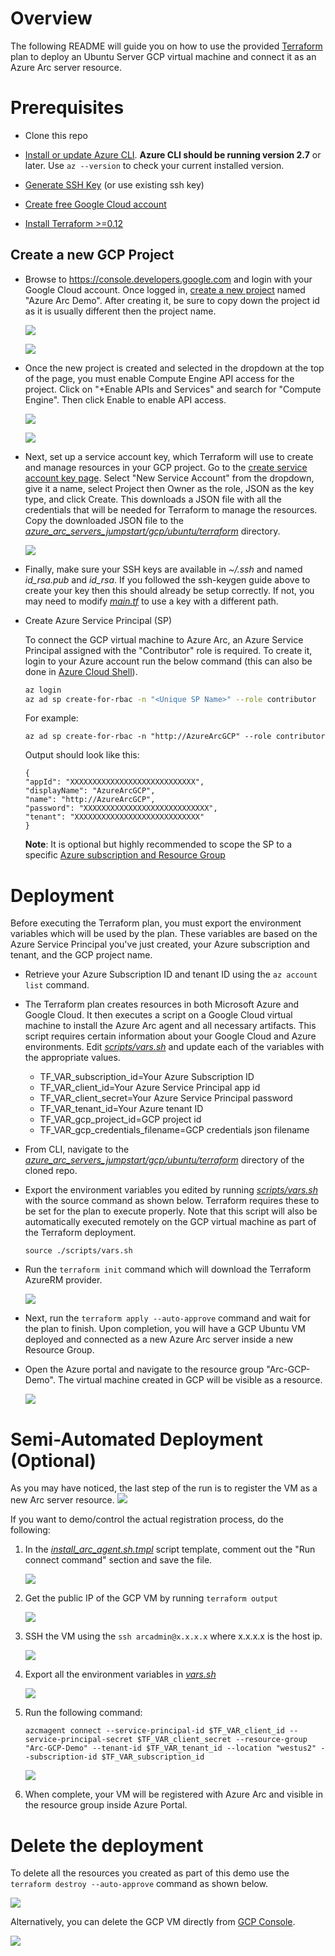 # Overview

The following README will guide you on how to use the provided [Terraform](https://www.terraform.io/) plan to deploy an Ubuntu Server GCP virtual machine and connect it as an Azure Arc server resource.

# Prerequisites

* Clone this repo

* [Install or update Azure CLI](https://docs.microsoft.com/en-us/cli/azure/install-azure-cli?view=azure-cli-latest). **Azure CLI should be running version 2.7** or later. Use ```az --version``` to check your current installed version.

* [Generate SSH Key](https://help.github.com/articles/generating-a-new-ssh-key-and-adding-it-to-the-ssh-agent/) (or use existing ssh key) 

* [Create free Google Cloud account]((https://cloud.google.com/free))

* [Install Terraform >=0.12](https://learn.hashicorp.com/terraform/getting-started/install.html)

## Create a new GCP Project

* Browse to https://console.developers.google.com and login with your Google Cloud account. Once logged in, [create a new project](https://cloud.google.com/resource-manager/docs/creating-managing-projects) named "Azure Arc Demo". After creating it, be sure to copy down the project id as it is usually different then the project name.

    ![](../img/gcp_ubuntu/01.png)

    ![](../img/gcp_ubuntu/02.png)

* Once the new project is created and selected in the dropdown at the top of the page, you must enable Compute Engine API access for the project. Click on "+Enable APIs and Services" and search for "Compute Engine". Then click Enable to enable API access.

    ![](../img/gcp_ubuntu/03.png)

    ![](../img/gcp_ubuntu/04.png)

* Next, set up a service account key, which Terraform will use to create and manage resources in your GCP project. Go to the [create service account key page](https://console.cloud.google.com/apis/credentials/serviceaccountkey). Select "New Service Account" from the dropdown, give it a name, select Project then Owner as the role, JSON as the key type, and click Create. This downloads a JSON file with all the credentials that will be needed for Terraform to manage the resources. Copy the downloaded JSON file to the [*azure_arc_servers_jumpstart/gcp/ubuntu/terraform*](../gcp/ubuntu/terraform/) directory.

    ![](../img/gcp_ubuntu/05.png)

* Finally, make sure your SSH keys are available in *~/.ssh* and named *id_rsa.pub* and *id_rsa*. If you followed the ssh-keygen guide above to create your key then this should already be setup correctly. If not, you may need to modify [*main.tf*](../gcp/ubuntu/terraform/main.tf) to use a key with a different path.

* Create Azure Service Principal (SP)   

    To connect the GCP virtual machine to Azure Arc, an Azure Service Principal assigned with the "Contributor" role is required. To create it, login to your Azure account run the below command (this can also be done in [Azure Cloud Shell](https://shell.azure.com/)). 

    ```bash
    az login
    az ad sp create-for-rbac -n "<Unique SP Name>" --role contributor
    ```

    For example:

    ```az ad sp create-for-rbac -n "http://AzureArcGCP" --role contributor```

    Output should look like this:

    ```
    {
    "appId": "XXXXXXXXXXXXXXXXXXXXXXXXXXXX",
    "displayName": "AzureArcGCP",
    "name": "http://AzureArcGCP",
    "password": "XXXXXXXXXXXXXXXXXXXXXXXXXXXX",
    "tenant": "XXXXXXXXXXXXXXXXXXXXXXXXXXXX"
    }
    ```

    **Note**: It is optional but highly recommended to scope the SP to a specific [Azure subscription and Resource Group](https://docs.microsoft.com/en-us/cli/azure/ad/sp?view=azure-cli-latest)

# Deployment

Before executing the Terraform plan, you must export the environment variables which will be used by the plan. These variables are based on the Azure Service Principal you've just created, your Azure subscription and tenant, and the GCP project name.

* Retrieve your Azure Subscription ID and tenant ID using the ```az account list``` command.

* The Terraform plan creates resources in both Microsoft Azure and Google Cloud. It then executes a script on a Google Cloud virtual machine to install the Azure Arc agent and all necessary artifacts. This script requires certain information about your Google Cloud and Azure environments. Edit [*scripts/vars.sh*](../gcp/ubuntu/terraform/scripts/vars.sh) and update each of the variables with the appropriate values.
    
    * TF_VAR_subscription_id=Your Azure Subscription ID
    * TF_VAR_client_id=Your Azure Service Principal app id
    * TF_VAR_client_secret=Your Azure Service Principal password
    * TF_VAR_tenant_id=Your Azure tenant ID
    * TF_VAR_gcp_project_id=GCP project id
    * TF_VAR_gcp_credentials_filename=GCP credentials json filename

* From CLI, navigate to the [*azure_arc_servers_jumpstart/gcp/ubuntu/terraform*](../gcp/ubuntu/terraform) directory of the cloned repo.

* Export the environment variables you edited by running [*scripts/vars.sh*](../gcp/ubuntu/terraform/scripts/vars.sh) with the source command as shown below. Terraform requires these to be set for the plan to execute properly. Note that this script will also be automatically executed remotely on the GCP virtual machine as part of the Terraform deployment. 

    ```source ./scripts/vars.sh```

* Run the ```terraform init``` command which will download the Terraform AzureRM provider.

    ![](../img/gcp_ubuntu/08.png)

* Next, run the ```terraform apply --auto-approve``` command and wait for the plan to finish. Upon completion, you will have a GCP Ubuntu VM deployed and connected as a new Azure Arc server inside a new Resource Group.

* Open the Azure portal and navigate to the resource group "Arc-GCP-Demo". The virtual machine created in GCP will be visible as a resource.

    ![](../img/gcp_ubuntu/09.png)

# Semi-Automated Deployment (Optional)

As you may have noticed, the last step of the run is to register the VM as a new Arc server resource.
    ![](../img/gcp_ubuntu/10.png)

If you want to demo/control the actual registration process, do the following: 

1. In the [*install_arc_agent.sh.tmpl*](../gcp/ubuntu/terraform/scripts/install_arc_agent.sh.tmpl) script template, comment out the "Run connect command" section and save the file.

    ![](../img/gcp_ubuntu/11.png)

2. Get the public IP of the GCP VM by running ```terraform output```

    ![](../img/gcp_ubuntu/12.png)

3. SSH the VM using the ```ssh arcadmin@x.x.x.x``` where x.x.x.x is the host ip. 

    ![](../img/gcp_ubuntu/13.png)

4. Export all the environment variables in [*vars.sh*](../gcp/ubuntu/terraform/scripts/vars.sh)

    ![](../img/gcp_ubuntu/14.png)

5. Run the following command:

    ```azcmagent connect --service-principal-id $TF_VAR_client_id --service-principal-secret $TF_VAR_client_secret --resource-group "Arc-GCP-Demo" --tenant-id $TF_VAR_tenant_id --location "westus2" --subscription-id $TF_VAR_subscription_id```

    ![](../img/gcp_ubuntu/15.png)

6. When complete, your VM will be registered with Azure Arc and visible in the resource group inside Azure Portal.

# Delete the deployment

To delete all the resources you created as part of this demo use the ```terraform destroy --auto-approve``` command as shown below.

![](../img/gcp_ubuntu/17.png)

Alternatively, you can delete the GCP VM directly from [GCP Console](https://console.cloud.google.com/compute/instances).

![](../img/gcp_ubuntu/16.png)